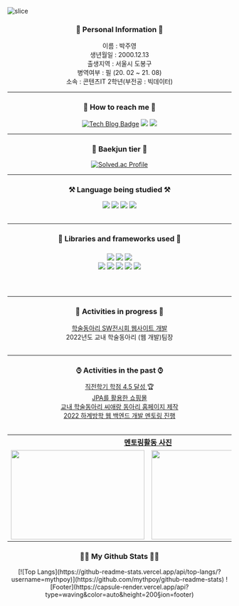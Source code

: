 ![slice](https://capsule-render.vercel.app/api?type=slice&color=auto&height=200&text=Hello&fontAlign=70&rotate=13&fontAlignY=25&desc=I'm%20Ju%20Young😊&descAlign=73.&descAlignY=44&animation=fadeIn)

<div align="center">

<h3>👨 Personal Information 👨</h3>

 이름 : 박주영 <br>
 생년월일 : 2000.12.13 <br>
 출생지역 : 서울시 도봉구 <br>
 병역여부 : 필 (20. 02 ~ 21. 08) <br>
 소속 : 콘텐츠IT 2학년(부전공 : 빅데이터) <br>
<hr>

<h3>📱 How to reach me 📱</h3>


[![Tech Blog Badge](http://img.shields.io/badge/-Tech%20blog-black?style=flat-square&logo=blogger&logoColor=white&link=https://mythpoy.tistory.com/)](https://mythpoy.tistory.com/)
<a href="https://www.instagram.com/jyp.on/">
<img src="https://img.shields.io/badge/Instagram-E4405F?style=flat-square&logo=Instagram&logoColor=white&link=https://www.instagram.com/jyp_1213/"/></a>
<a href="mailto:okmlnsunok@gmail.com"><img src="https://img.shields.io/badge/Gmail-d14836?style=flat-square&logo=Gmail&logoColor=white&link=okmlnsunok@gmail.com"/></a>

<hr>
<h3>🙂 Baekjun tier 🙂</h3>


[![Solved.ac Profile](http://mazassumnida.wtf/api/generate_badge?boj=okmlnsunok)](https://solved.ac/okmlnsunok)
<hr>
<h3> ⚒ Language being studied ⚒</h3>


<div >
<img src="https://img.shields.io/badge/C++-00599C?style=for-the-badge&logo=cplusplus&logoColor=white">
<img src="https://img.shields.io/badge/JAVA-007396?style=for-the-badge&logo=java&logoColor=white">
<img src="https://img.shields.io/badge/Python-3670A0?style=for-the-badge&logo=java&logoColor=ffdd54">
<img src="https://img.shields.io/badge/javascript-F7DF1E?style=for-the-badge&logo=javascript&logoColor=black">
  

</div>
<br>
<hr>
<h3>📖 Libraries and frameworks used 📖<h3>


<div>
<img src="https://img.shields.io/badge/Spring Boot-6DB33F?style=for-the-badge&logo=SpringBoot&logoColor=white">
<img src="https://img.shields.io/badge/Spring Security-6DB33F?style=for-the-badge&logo=SpringSecurity&logoColor=white">
<img src="https://img.shields.io/badge/Thymeleaf-6DB33F?style=for-the-badge&logo=thymeleaf&logoColor=FF9900">
<br>
<img src="https://img.shields.io/badge/node.js-339933?style=for-the-badge&logo=Node.js&logoColor=white">
<img src="https://img.shields.io/badge/express-000000?style=for-the-badge&logo=express&logoColor=white">
<img src="https://img.shields.io/badge/github-181717?style=for-the-badge&logo=github&logoColor=white">
<img src="https://img.shields.io/badge/aws-232F3E?style=for-the-badge&logo=Amazon AWS&logoColor=white">
<img src="https://img.shields.io/badge/unity-%23000000.svg?style=for-the-badge&logo=unity&logoColor=white"/>
</div>

<br>

<br>
<hr>
<h3>🏸 Activities in progress 🏸</h3>


<a href="https://github.com/CaerangManagement/2022-SoftwareExhibition">학술동아리 SW전시회 웹사이트 개발</a> <br>
2022년도 교내 학술동아리 (웹 개발)팀장 <br>
<br>

<hr>
<h3>⌚︎ Activities in the past ⌚︎</h3>


<u> 직전학기 학점 4.5 달성 </u> 🏆 <br>
<a href="https://github.com/mythpoy/Jpa-Shop">JPA를 활용한 쇼핑몰</a> <br>
<a href="https://github.com/CaerangManagement/Club_Management">교내 학술동아리 씨애랑 동아리 홈페이지 제작</a> <br>
<a href="https://github.com/mythpoy/mongoose_board_exam">2022 하계방학 웹 백엔드 개발 멘토링 진행</a> <br>
<br>
<table>
  <th colspan="2"><u>멘토링활동 사진</u></th>
  <tr>
    <td><img src="https://user-images.githubusercontent.com/52206904/195564807-fd5288d8-694b-4d3e-abd4-df1d3443ad10.png" width="300px", height ="200px"></td>
    <td><img src="https://user-images.githubusercontent.com/52206904/195583151-224657aa-9bb9-4838-96ab-6b597e6f812a.png" width="300px", height ="200px"></td>
  </tr>
</table>

<h3>👩‍💻 My Github Stats 👩‍💻</h3>
[![Top Langs](https://github-readme-stats.vercel.app/api/top-langs/?username=mythpoy)](https://github.com/mythpoy/github-readme-stats)
![Footer](https://capsule-render.vercel.app/api?type=waving&color=auto&height=200&section=footer)


</div>




